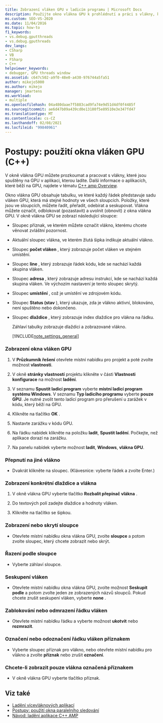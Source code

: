 ```yaml
---
title: Zobrazení vláken GPU v ladicím programu | Microsoft Docs
description: Použijte okno vlákna GPU k prohlédnutí a práci s vlákny, které jsou spuštěny na GPU v aplikaci, kterou ladíte v aplikaci Visual Studio.
ms.custom: SEO-VS-2020
ms.date: 11/04/2016
ms.topic: how-to
f1_keywords:
- vs.debug.gputthreads
- vs.debug.gputhreads
dev_langs:
- CSharp
- VB
- FSharp
- C++
helpviewer_keywords:
- debugger, GPU threads window
ms.assetid: c647c502-a9f0-48e0-a430-976744a5fa51
author: mikejo5000
ms.author: mikejo
manager: jmartens
ms.workload:
- multiple
ms.openlocfilehash: 04a480daae7f5883cad9fa74e9d51d4df0f4485f
ms.sourcegitcommit: ae6d47b09a439cd0e13180f5e89510e3e347fd47
ms.translationtype: MT
ms.contentlocale: cs-CZ
ms.lasthandoff: 02/08/2021
ms.locfileid: "99840961"
---
```

# <a name="how-to-use-the-gpu-threads-window-c"></a>Postupy: použití okna vláken GPU (C++)
V okně vlákna GPU můžete prozkoumat a pracovat s vlákny, které jsou spuštěny na GPU v aplikaci, kterou ladíte. Další informace o aplikacích, které běží na GPU, najdete v tématu [C++ amp Overview](/cpp/parallel/amp/cpp-amp-overview).

 Okno vlákna GPU obsahuje tabulku, ve které každý řádek představuje sadu vláken GPU, která má stejné hodnoty ve všech sloupcích. Položky, které jsou ve sloupcích, můžete řadit, přeřadit, odebírat a seskupovat. Vlákna můžete označit, odblokovat (pozastavit) a uvolnit (obnovit) z okna vlákna GPU. V okně vlákna GPU se zobrazí následující sloupce:

- Sloupec příznak, ve kterém můžete označit vlákno, kterému chcete věnovat zvláštní pozornost.

- Aktuální sloupec vlákna, ve kterém žlutá šipka indikuje aktuální vlákno.

- Sloupec **počet vláken** , který zobrazuje počet vláken ve stejném umístění.

- Sloupec **line** , který zobrazuje řádek kódu, kde se nachází každá skupina vláken.

- Sloupec **adresa** , který zobrazuje adresu instrukcí, kde se nachází každá skupina vláken. Ve výchozím nastavení je tento sloupec skrytý.

- Sloupec **umístění** , což je umístění ve zdrojovém kódu.

- Sloupec **Status (stav** ), který ukazuje, zda je vlákno aktivní, blokováno, není spuštěno nebo dokončeno.

- Sloupec **dlaždice** , který zobrazuje index dlaždice pro vlákna na řádku.

  Záhlaví tabulky zobrazuje dlaždici a zobrazované vlákno.

  [!INCLUDE[note_settings_general](../data-tools/includes/note_settings_general_md.md)]

### <a name="to-display-the-gpu-threads-window"></a>Zobrazení okna vláken GPU

1. V **Průzkumník řešení** otevřete místní nabídku pro projekt a poté zvolte možnost **vlastnosti**.

2. V okně **stránky vlastností** projektu klikněte v části **Vlastnosti konfigurace** na možnost **ladění**.

3. V seznamu **Spustit ladicí program** vyberte **místní ladicí program systému Windows**. V seznamu **Typ ladicího programu** vyberte **pouze GPU**. Je nutné zvolit tento ladicí program pro přerušení u zarážek v kódu, který běží na GPU.

4. Klikněte na tlačítko **OK** .

5. Nastavte zarážku v kódu GPU.

6. Na řádku nabídek klikněte na položku **ladit**, **Spustit ladění**. Počkejte, než aplikace dorazí na zarážku.

7. Na panelu nabídek vyberte možnost **ladit**, **Windows**, **vlákna GPU**.

### <a name="to-switch-to-a-different-thread"></a>Přepnutí na jiné vlákno

- Dvakrát klikněte na sloupec. (Klávesnice: vyberte řádek a zvolte Enter.)

### <a name="to-display-a-particular-tile-and-thread"></a>Zobrazení konkrétní dlaždice a vlákna

1. V okně vlákna GPU vyberte tlačítko **Rozbalit přepínač vlákna** .

2. Do textových polí zadejte dlaždice a hodnoty vláken.

3. Klikněte na tlačítko se šipkou.

### <a name="to-display-or-hide-a-column"></a>Zobrazení nebo skrytí sloupce

- Otevřete místní nabídku okna vlákna GPU, zvolte **sloupce** a potom zvolte sloupec, který chcete zobrazit nebo skrýt.

### <a name="to-sort-by-a-column"></a>Řazení podle sloupce

- Vyberte záhlaví sloupce.

### <a name="to-group-threads"></a>Seskupení vláken

- Otevřete místní nabídku okna vlákna GPU, zvolte možnost **Seskupit podle** a potom zvolte jeden ze zobrazených názvů sloupců. Pokud chcete zrušit seskupení vláken, vyberte **none** .

### <a name="to-freeze-or-thaw-a-row-of-threads"></a>Zablokování nebo odmrazení řádku vláken

- Otevřete místní nabídku řádku a vyberte možnost **ukotvit** nebo **rozmrazit**.

### <a name="to-flag-or-unflag-a-row-of-threads"></a>Označení nebo odoznačení řádku vláken příznakem

- Vyberte sloupec příznak pro vlákno, nebo otevřete místní nabídku pro vlákno a zvolte **příznak** nebo zrušit **označení**.

### <a name="to-display-only-flagged-threads"></a>Chcete-li zobrazit pouze vlákna označená příznakem

- V okně vlákna GPU vyberte tlačítko příznak.

## <a name="see-also"></a>Viz také
- [Ladění vícevláknových aplikací](../debugger/debug-multithreaded-applications-in-visual-studio.md)
- [Postupy: použití okna paralelního sledování](../debugger/how-to-use-the-parallel-watch-window.md)
- [Návod: ladění aplikace C++ AMP](/cpp/parallel/amp/walkthrough-debugging-a-cpp-amp-application)